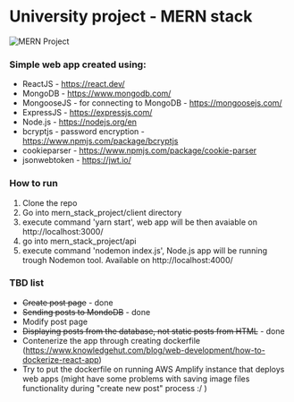 # University project - MERN stack

![MERN Project](https://miro.medium.com/v2/resize:fit:1400/0*GKIyAWHbKbANm7d9.png)

### Simple web app created using:
- ReactJS - https://react.dev/
- MongoDB - https://www.mongodb.com/
- MongooseJS - for connecting to MongoDB - https://mongoosejs.com/
- ExpressJS - https://expressjs.com/
- Node.js - https://nodejs.org/en
- bcryptjs - password encryption - https://www.npmjs.com/package/bcryptjs
- cookieparser - https://www.npmjs.com/package/cookie-parser
- jsonwebtoken - https://jwt.io/

### How to run 
1. Clone the repo
2. Go into mern_stack_project/client directory
3. execute command 'yarn start', web app will be then avaiable on http://localhost:3000/
4. go into mern_stack_project/api
5. execute command 'nodemon index.js', Node.js app will be running trough Nodemon tool. Available on http://localhost:4000/

### TBD list 
- ~~Create post page~~ - done
- ~~Sending posts to MondoDB~~ - done
- Modify post page
- ~~Displaying posts from the database, not static posts from HTML~~ - done
- Contenerize the app through creating dockerfile (https://www.knowledgehut.com/blog/web-development/how-to-dockerize-react-app)
- Try to put the dockerfile on running AWS Amplify instance that deploys web apps (might have some problems with saving image files functionality during "create new post" process :/ )
